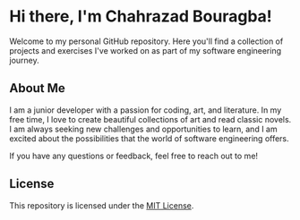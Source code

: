 # Hi there, I'm Chahrazad Bouragba!






Welcome to my personal GitHub repository. Here you'll find a collection of projects and exercises I've worked on as part of my software engineering journey.

## About Me

I am a junior developer with a passion for coding, art, and literature. In my free time, I love to create beautiful collections of art and read classic novels. I am always seeking new challenges and opportunities to learn, and I am excited about the possibilities that the world of software engineering offers.

If you have any questions or feedback, feel free to reach out to me!

## License

This repository is licensed under the [MIT License](LICENSE).


